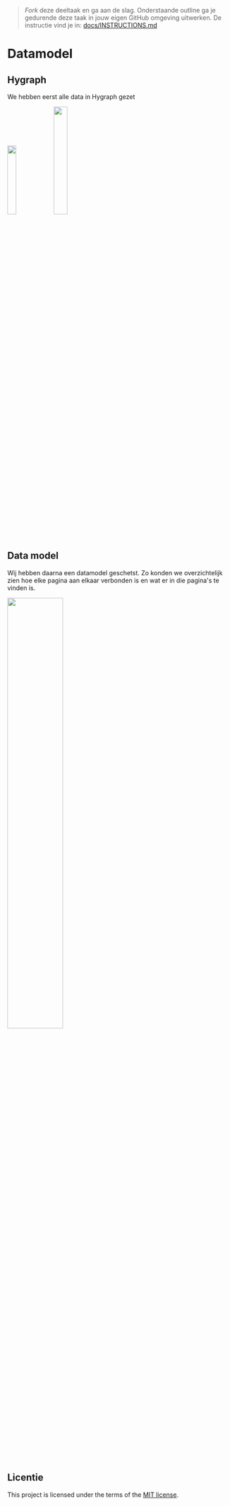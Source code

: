 > _Fork_ deze deeltaak en ga aan de slag. 
Onderstaande outline ga je gedurende deze taak in jouw eigen GitHub omgeving uitwerken. 
De instructie vind je in: [docs/INSTRUCTIONS.md](docs/INSTRUCTIONS.md)

# Datamodel

## Hygraph
We hebben eerst alle data in Hygraph gezet

<img src= "https://github.com/kosterm14/lose-your-head-content-first/assets/61830362/46e0f6f4-0c59-4bde-ad36-4895ff0c8e3f" width= 20%>

<img src= "https://github.com/kosterm14/lose-your-head-content-first/assets/61830362/09eeed24-5ad8-42e6-bb12-6aaa23f2a7f0" width= 25%>


## Data model
Wij hebben daarna een datamodel geschetst. Zo konden we overzichtelijk zien hoe elke pagina aan elkaar verbonden is en wat er in die pagina's te vinden is.

<img src='https://github.com/kosterm14/lose-your-head-the-client-case/assets/112856683/5c4a56ab-ef61-42fa-977b-ef48f1f54100' width=50%>

## Licentie

This project is licensed under the terms of the [MIT license](./LICENSE).
